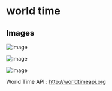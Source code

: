 # world time



## Images

![image](https://github.com/ShadanKazmi/Flutter_World_Time-main/assets/125872053/fa1424b2-0190-4cde-a55d-8b1394e66144)

![image](https://github.com/ShadanKazmi/Flutter_World_Time-main/assets/125872053/d80d0b26-1ad4-4921-8a04-f72605ff88f8)

![image](https://github.com/ShadanKazmi/Flutter_World_Time-main/assets/125872053/95c76630-02ec-48d3-bffe-3fe1deab3872)



World Time API : http://worldtimeapi.org


